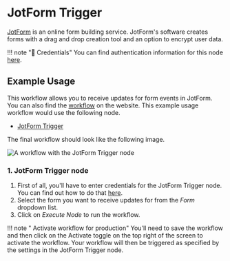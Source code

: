 # JotForm Trigger

[JotForm](https://www.jotform.com/) is an online form building service. JotForm's software creates forms with a drag and drop creation tool and an option to encrypt user data.

!!! note "🔑 Credentials"
    You can find authentication information for this node [here](/integrations/credentials/jotForm/).



## Example Usage

This workflow allows you to receive updates for form events in JotForm. You can also find the [workflow](https://n8n.io/workflows/541) on the website. This example usage workflow would use the following node.
- [JotForm Trigger]()

The final workflow should look like the following image.

![A workflow with the JotForm Trigger node](/_images/integrations/trigger-nodes/jotformtrigger/workflow.png)


### 1. JotForm Trigger node

1. First of all, you'll have to enter credentials for the JotForm Trigger node. You can find out how to do that [here](/integrations/credentials/jotForm/).
2. Select the form you want to receive updates for from the *Form* dropdown list.
3. Click on *Execute Node* to run the workflow.

!!! note " Activate workflow for production"
    You'll need to save the workflow and then click on the Activate toggle on the top right of the screen to activate the workflow. Your workflow will then be triggered as specified by the settings in the JotForm Trigger node.

